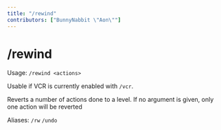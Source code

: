 ```yaml
---
title: "/rewind"
contributors: ["BunnyNabbit \"Aon\""]
---
```

# /rewind
Usage: `/rewind <actions>`

Usable if VCR is currently enabled with `/vcr`.

Reverts a number of actions done to a level. If no argument is given, only one action will be reverted

Aliases: `/rw` `/undo`